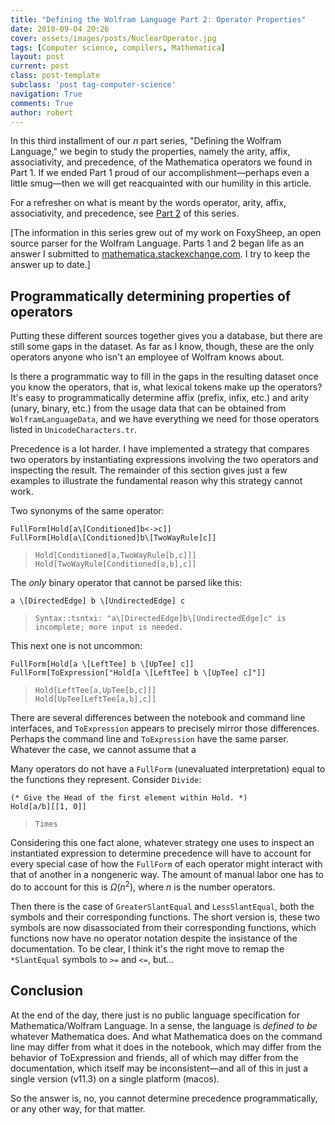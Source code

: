 ```yaml
---
title: "Defining the Wolfram Language Part 2: Operator Properties"
date: 2018-09-04 20:26
cover: assets/images/posts/NuclearOperator.jpg
tags: [Computer science, compilers, Mathematica]
layout: post
current: post
class: post-template
subclass: 'post tag-computer-science'
navigation: True
comments: True
author: robert
---
```


In this third installment of our *n* part series, "Defining the Wolfram Language," we begin to study the properties, namely the arity, affix, associativity, and precedence, of the Mathematica operators we found in Part 1. If we ended Part 1 proud of our accomplishment—perhaps even a little smug—then we will get reacquainted with our humility in this article.<!--more--> 

For a refresher on what is meant by the words operator, arity, affix, associativity, and precedence, see [Part 2](http://robertjacobson.herokuapp.com/blog/2018/09/03/defining-the-wolfram-language-part-1-terminology/) of this series.

[The information in this series grew out of my work on FoxySheep, an open source parser for the Wolfram Language. Parts 1 and 2 began life as an answer I submitted to [mathematica.stackexchange.com](https://mathematica.stackexchange.com/a/180033/27662). I try to keep the answer up to date.]


## Programmatically determining properties of operators

Putting these different sources together gives you a database, but there are still some gaps in the dataset. As far as I know, though, these are the only operators anyone who isn't an employee of Wolfram knows about. 

Is there a programmatic way to fill in the gaps in the resulting dataset once you know the operators, that is, what lexical tokens make up the operators? It's easy to programmatically determine affix (prefix, infix, etc.) and arity (unary, binary, etc.) from the usage data that can be obtained from `WolframLanguageData`, and we have everything we need for those operators listed in `UnicodeCharacters.tr`. 

Precedence is a lot harder. I have implemented a strategy that compares two operators by instantiating expressions involving the two operators and inspecting the result. The remainder of this section gives just a few examples to illustrate the fundamental reason why this strategy cannot work.

Two synonyms of the same operator:

    FullForm[Hold[a\[Conditioned]b<->c]]
    FullForm[Hold[a\[Conditioned]b\[TwoWayRule]c]]
>     Hold[Conditioned[a,TwoWayRule[b,c]]]
>     Hold[TwoWayRule[Conditioned[a,b],c]]

The *only* binary operator that cannot be parsed like this:

    a \[DirectedEdge] b \[UndirectedEdge] c
    
>     Syntax::tsntxi: "a\[DirectedEdge]b\[UndirectedEdge]c" is incomplete; more input is needed.

This next one is not uncommon:

    FullForm[Hold[a \[LeftTee] b \[UpTee] c]]
    FullForm[ToExpression["Hold[a \[LeftTee] b \[UpTee] c]"]]
    
>     Hold[LeftTee[a,UpTee[b,c]]]
>     Hold[UpTee[LeftTee[a,b],c]]

There are several differences between the notebook and command line interfaces, and `ToExpression` appears to precisely mirror those differences. Perhaps the command line and `ToExpression` have the same parser. Whatever the case, we cannot assume that a 

Many operators do not have a `FullForm` (unevaluated interpretation) equal to the functions they represent. Consider `Divide`:

    (* Give the Head of the first element within Hold. *)
    Hold[a/b][[1, 0]]
    
>     Times

Considering this one fact alone, whatever strategy one uses to inspect an instantiated expression to determine precedence will have to account for every special case of how the `FullForm` of each operator might interact with that of another in a nongeneric way. The amount of manual labor one has to do to account for this is $Ω(n^2)$, where $n$ is the number operators.

Then there is the case of `GreaterSlantEqual` and `LessSlantEqual`, both the symbols and their corresponding functions. The short version is, these two symbols are now disassociated from their corresponding functions, which functions now have no operator notation despite the insistance of the documentation. To be clear, I think it's the right move to remap the `*SlantEqual` symbols to `>=` and `<=`, but...  

## Conclusion

At the end of the day, there just is no public language specification for Mathematica/Wolfram Language. In a sense, the language is *defined to be* whatever Mathematica does. And what Mathematica does on the command line may differ from what it does in the notebook, which may differ from the behavior of ToExpression and friends, all of which may differ from the documentation, which itself may be inconsistent—and all of this in just a single version (v11.3) on a single platform (macos).

So the answer is, no, you cannot determine precedence programmatically, or any other way, for that matter.
